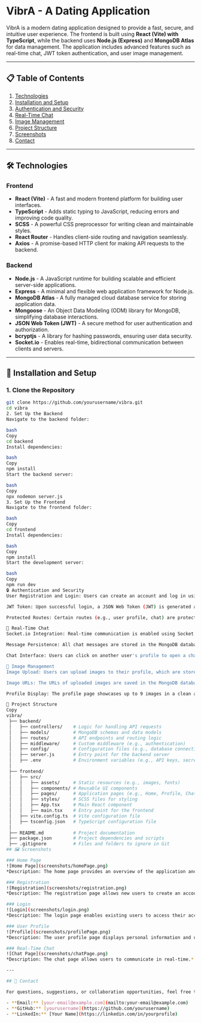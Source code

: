 # VibrA - A Dating Application

VibrA is a modern dating application designed to provide a fast, secure, and intuitive user experience. The frontend is built using **React (Vite) with TypeScript**, while the backend uses **Node.js (Express)** and **MongoDB Atlas** for data management. The application includes advanced features such as real-time chat, JWT token authentication, and user image management.

---

## 📋 Table of Contents
1. [Technologies](#technologies)
2. [Installation and Setup](#installation-and-setup)
3. [Authentication and Security](#authentication-and-security)
4. [Real-Time Chat](#real-time-chat)
5. [Image Management](#image-management)
6. [Project Structure](#project-structure)
7. [Screenshots](#screenshots)
8. [Contact](#contact)

---

## 🛠️ Technologies

### Frontend
- **React (Vite)** - A fast and modern frontend platform for building user interfaces.
- **TypeScript** - Adds static typing to JavaScript, reducing errors and improving code quality.
- **SCSS** - A powerful CSS preprocessor for writing clean and maintainable styles.
- **React Router** - Handles client-side routing and navigation seamlessly.
- **Axios** - A promise-based HTTP client for making API requests to the backend.

### Backend
- **Node.js** - A JavaScript runtime for building scalable and efficient server-side applications.
- **Express** - A minimal and flexible web application framework for Node.js.
- **MongoDB Atlas** - A fully managed cloud database service for storing application data.
- **Mongoose** - An Object Data Modeling (ODM) library for MongoDB, simplifying database interactions.
- **JSON Web Token (JWT)** - A secure method for user authentication and authorization.
- **bcryptjs** - A library for hashing passwords, ensuring user data security.
- **Socket.io** - Enables real-time, bidirectional communication between clients and servers.

---

## 🚀 Installation and Setup

### 1. Clone the Repository
```bash
git clone https://github.com/yourusername/vibra.git
cd vibra
2. Set Up the Backend
Navigate to the backend folder:

bash
Copy
cd backend
Install dependencies:

bash
Copy
npm install
Start the backend server:

bash
Copy
npx nodemon server.js
3. Set Up the Frontend
Navigate to the frontend folder:

bash
Copy
cd frontend
Install dependencies:

bash
Copy
npm install
Start the development server:

bash
Copy
npm run dev
🔒 Authentication and Security
User Registration and Login: Users can create an account and log in using their email and password.

JWT Token: Upon successful login, a JSON Web Token (JWT) is generated and stored in an httpOnly cookie for secure authentication.

Protected Routes: Certain routes (e.g., user profile, chat) are protected using middleware to ensure only authenticated users can access them.

💬 Real-Time Chat
Socket.io Integration: Real-time communication is enabled using Socket.io, allowing users to send and receive messages instantly.

Message Persistence: All chat messages are stored in the MongoDB database, ensuring they are accessible even after the user logs out.

Chat Interface: Users can click on another user's profile to open a chat window and start a conversation.

📸 Image Management
Image Upload: Users can upload images to their profile, which are stored on a cloud service (e.g., Cloudinary, AWS S3).

Image URLs: The URLs of uploaded images are saved in the MongoDB database and displayed on the user's profile.

Profile Display: The profile page showcases up to 9 images in a clean and responsive grid layout.

📂 Project Structure
Copy
vibra/
 ├── backend/
 │   ├── controllers/    # Logic for handling API requests
 │   ├── models/         # MongoDB schemas and data models
 │   ├── routes/         # API endpoints and routing logic
 │   ├── middleware/     # Custom middleware (e.g., authentication)
 │   ├── config/         # Configuration files (e.g., database connection)
 │   ├── server.js       # Entry point for the backend server
 │   ├── .env            # Environment variables (e.g., API keys, secrets)
 │
 ├── frontend/
 │   ├── src/
 │   │   ├── assets/     # Static resources (e.g., images, fonts)
 │   │   ├── components/ # Reusable UI components
 │   │   ├── pages/      # Application pages (e.g., Home, Profile, Chat)
 │   │   ├── styles/     # SCSS files for styling
 │   │   ├── App.tsx     # Main React component
 │   │   ├── main.tsx    # Entry point for the frontend
 │   ├── vite.config.ts  # Vite configuration file
 │   ├── tsconfig.json   # TypeScript configuration file
 │
 ├── README.md           # Project documentation
 ├── package.json        # Project dependencies and scripts
 ├── .gitignore          # Files and folders to ignore in Git
## 🖼️ Screenshots

### Home Page
![Home Page](screenshots/homePage.png)  
*Description: The home page provides an overview of the application and its features.*

### Registration
![Registration](screenshots/registration.png)  
*Description: The registration page allows new users to create an account.*

### Login
![Login](screenshots/login.png)  
*Description: The login page enables existing users to access their accounts.*

### User Profile
![Profile](screenshots/profilePage.png)  
*Description: The user profile page displays personal information and uploaded images.*

### Real-Time Chat
![Chat Page](screenshots/chatPage.png)  
*Description: The chat page allows users to communicate in real-time.*

---

## 📩 Contact

For questions, suggestions, or collaboration opportunities, feel free to reach out:

- **Email:** [your-email@example.com](mailto:your-email@example.com)
- **GitHub:** [yourusername](https://github.com/yourusername)
- **LinkedIn:** [Your Name](https://linkedin.com/in/yourprofile)

